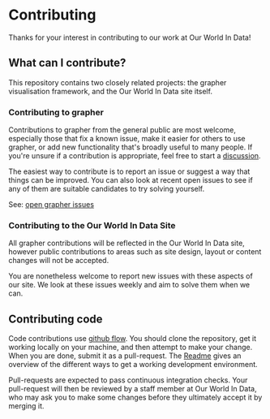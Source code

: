 # Contributing

Thanks for your interest in contributing to our work at Our World In Data!

## What can I contribute?

This repository contains two closely related projects: the grapher visualisation
framework, and the Our World In Data site itself.

### Contributing to grapher

Contributions to grapher from the general public are most welcome, especially those
that fix a known issue, make it easier for others to use grapher, or add new
functionality that's broadly useful to many people. If you're unsure if a contribution
is appropriate, feel free to start a
[discussion](https://github.com/owid/owid-grapher/discussions).

The easiest way to contribute is to report an issue or suggest a way that things can
be improved. You can also look at recent open issues to see if any of them are
suitable candidates to try solving yourself.

See: [open grapher issues](https://github.com/owid/owid-grapher/issues?q=is%3Aopen+is%3Aissue+label%3Aviz+-label%3A%22needs+triage%22+-label%3A%22needs+design%22+-label%3A%22needs+discussion%22)

### Contributing to the Our World In Data Site

All grapher contributions will be reflected in the Our World In Data site, however
public contributions to areas such as site design, layout or content changes will
not be accepted.

You are nonetheless welcome to report new issues with these aspects of our site.
We look at these issues weekly and aim to solve them when we can.

## Contributing code

Code contributions use [github flow](https://docs.github.com/en/get-started/quickstart/github-flow).
You should clone the repository, get it working locally on your machine, and then attempt to make
your change. When you are done, submit it as a pull-request. The [Readme](README.md#initial-development-setup) gives an overview of the different ways to get a working development environment.

Pull-requests are expected to pass continuous integration checks. Your pull-request will then be
reviewed by a staff member at Our World In Data, who may ask you to make some changes before they
ultimately accept it by merging it.
